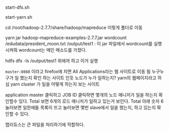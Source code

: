 start-dfs.sh

start-yarn.sh

 cd /root/hadoop-2.7.7/share/hadoop/mapreduce 이렇게 폴더로 이동

yarn jar hadoop-mapreduce-examples-2.7.7.jar wordcount /edudata/president_moon.txt /output/test1 : 이 jar 파일에서 wordcount를 실행시켜줘 wordcount는 메인 메소드를 가졌다. 

hdfs dfs -ls /output/test1 위에꺼 하고 이거 실행

 `master:8088` 이라고 firefox에 치면 All Applications라는 웹 사이트로 이동 됨 누구누구가 일 했는지 확인 하는 사이트 인듯 노드가 누가 일하는지?  yarn의 웹페이지라고 하심 yarn cluster 가 일을 어떻게 하는지 보는 사이트 

application master 클릭하고 JOB ID 클릭하면 몇개의 노드 매니저가 일을 하는지 확인할수 있다. Total 보면 6개의 로드 매니저가 일하고 있는거 보인다. Total 아래 숫자 6 눌러보면 일한애들 목록이 뜨고 눌러보면 몇번 slave에서 일을 했는지, 하고 있는지 확인할 수 있다. 

맵리듀스는 큰 파일을 처리하기에 적합하다. 